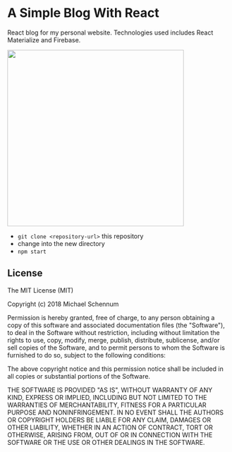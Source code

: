 # A Simple Blog With React
React blog for my personal website. Technologies used includes React Materialize and Firebase.

<img src="http://www.mikeschen.com/resources/images/apps/casestudies/reactblog-lg.jpg"  width="400">

* `git clone <repository-url>` this repository
* change into the new directory
* `npm start`

License
-------

The MIT License (MIT)

Copyright (c) 2018 Michael Schennum

Permission is hereby granted, free of charge, to any person obtaining a copy of this software and associated documentation files (the "Software"), to deal in the Software without restriction, including without limitation the rights to use, copy, modify, merge, publish, distribute, sublicense, and/or sell copies of the Software, and to permit persons to whom the Software is furnished to do so, subject to the following conditions:

The above copyright notice and this permission notice shall be included in all copies or substantial portions of the Software.

THE SOFTWARE IS PROVIDED "AS IS", WITHOUT WARRANTY OF ANY KIND, EXPRESS OR IMPLIED, INCLUDING BUT NOT LIMITED TO THE WARRANTIES OF MERCHANTABILITY, FITNESS FOR A PARTICULAR PURPOSE AND NONINFRINGEMENT. IN NO EVENT SHALL THE AUTHORS OR COPYRIGHT HOLDERS BE LIABLE FOR ANY CLAIM, DAMAGES OR OTHER LIABILITY, WHETHER IN AN ACTION OF CONTRACT, TORT OR OTHERWISE, ARISING FROM, OUT OF OR IN CONNECTION WITH THE SOFTWARE OR THE USE OR OTHER DEALINGS IN THE SOFTWARE.
